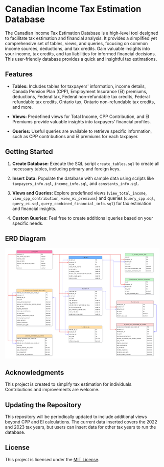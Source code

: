 # Canadian Income Tax Estimation Database

The Canadian Income Tax Estimation Database is a high-level tool designed to facilitate tax estimation and financial analysis. It provides a simplified yet comprehensive set of tables, views, and queries, focusing on common income sources, deductions, and tax credits. Gain valuable insights into your income, tax credits, and tax liabilities for informed financial decisions. This user-friendly database provides a quick and insightful tax estimations.

## Features

- **Tables:** Includes tables for taxpayers' information, income details, Canada Pension Plan (CPP), Employment Insurance (EI) premiums, deductions, Federal tax, Federal non-refundable tax credits, Federal refundable tax credits, Ontario tax, Ontario non-refundable tax credits, and more.

- **Views:** Predefined views for Total Income, CPP Contribution, and EI Premiums provide valuable insights into taxpayers' financial profiles.

- **Queries:** Useful queries are available to retrieve specific information, such as CPP contributions and EI premiums for each taxpayer.

## Getting Started

1. **Create Database:** Execute the SQL script `create_tables.sql` to create all necessary tables, including primary and foreign keys.

2. **Insert Data:** Populate the database with sample data using scripts like `taxpayers_info.sql`, `income_info.sql`, and `constants_info.sql`.

3. **Views and Queries:** Explore predefined views (`view_total_income`, `view_cpp_contribution`, `view_ei_premiums`) and queries (`query_cpp.sql`, `query_ei.sql`, `query_combined_financial_info.sql`) for tax estimation and financial insights.

4. **Custom Queries:** Feel free to create additional queries based on your specific needs.

## ERD Diagram

![ERD Diagram](canadian_income_tax_estimation.png)

## Acknowledgments

This project is created to simplify tax estimation for individuals. Contributions and improvements are welcome.

## Updating the Repository

This repository will be periodically updated to include additional views beyond CPP and EI calculations. The current data inserted covers the 2022 and 2023 tax years, but users can insert data for other tax years to run the database.

## License

This project is licensed under the [MIT License](LICENSE.md).
